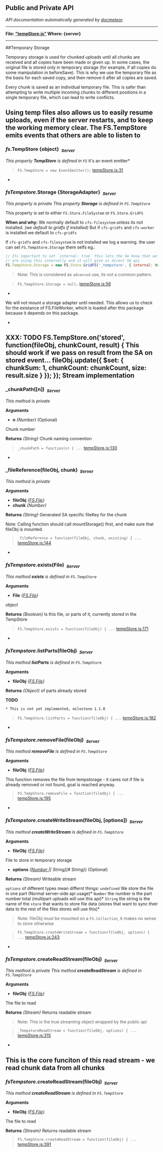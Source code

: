 ## Public and Private API ##

_API documentation automatically generated by [docmeteor](https://github.com/raix/docmeteor)._

***

__File: ["tempStore.js"](tempStore.js) Where: {server}__

***

##Temporary Storage

Temporary storage is used for chunked uploads until all chunks are received
and all copies have been made or given up. In some cases, the original file
is stored only in temporary storage (for example, if all copies do some
manipulation in beforeSave). This is why we use the temporary file as the
basis for each saved copy, and then remove it after all copies are saved.

Every chunk is saved as an individual temporary file. This is safer than
attempting to write multiple incoming chunks to different positions in a
single temporary file, which can lead to write conflicts.

Using temp files also allows us to easily resume uploads, even if the server
restarts, and to keep the working memory clear.
The FS.TempStore emits events that others are able to listen to
-

### <a name="FS.TempStore"></a>*fs*.TempStore {object}&nbsp;&nbsp;<sub><i>Server</i></sub> ###

*This property __TempStore__ is defined in `FS`*
it's an event emitter*

> ```FS.TempStore = new EventEmitter();``` [tempStore.js:31](tempStore.js#L31)


-

### <a name="FS.TempStore.Storage"></a>*fsTempstore*.Storage {StorageAdapter}&nbsp;&nbsp;<sub><i>Server</i></sub> ###

*This property is private*
*This property __Storage__ is defined in `FS.TempStore`*

This property is set to either `FS.Store.FileSystem` or `FS.Store.GridFS`

__When and why:__
We normally default to `cfs-filesystem` unless its not installed. *(we default to gridfs if installed)*
But if `cfs-gridfs` and `cfs-worker` is installed we default to `cfs-gridfs`

If `cfs-gridfs` and `cfs-filesystem` is not installed we log a warning.
the user can set `FS.TempStore.Storage` them selfs eg.:
```js
// Its important to set `internal: true` this lets the SA know that we
// are using this internally and it will give us direct SA api
FS.TempStore.Storage = new FS.Store.GridFS('_tempstore', { internal: true });
```

> Note: This is considered as `advanced` use, its not a common pattern.

> ```FS.TempStore.Storage = null;``` [tempStore.js:56](tempStore.js#L56)



-
We will not mount a storage adapter until needed. This allows us to check for the
existance of FS.FileWorker, which is loaded after this package because it
depends on this package.

-
XXX: TODO
FS.TempStore.on('stored', function(fileObj, chunkCount, result) {
This should work if we pass on result from the SA on stored event...
fileObj.update({ $set: { chunkSum: 1, chunkCount: chunkCount, size: result.size } });
});
Stream implementation
-

### <a name="_chunkPath"></a>_chunkPath([n])&nbsp;&nbsp;<sub><i>Server</i></sub> ###

*This method is private*

__Arguments__

* __n__ *{Number}*  (Optional)

 Chunk number


__Returns__  *{String}*
Chunk naming convention


> ```_chunkPath = function(n) { ...``` [tempStore.js:130](tempStore.js#L130)


-

### <a name="_fileReference"></a>_fileReference(fileObj, chunk)&nbsp;&nbsp;<sub><i>Server</i></sub> ###

*This method is private*

__Arguments__

* __fileObj__ *{[FS.File](#FS.File)}*  
* __chunk__ *{Number}*  

__Returns__  *{String}*
Generated SA specific fileKey for the chunk


Note: Calling function should call mountStorage() first, and
make sure that fileObj is mounted.

> ```_fileReference = function(fileObj, chunk, existing) { ...``` [tempStore.js:144](tempStore.js#L144)


-

### <a name="FS.TempStore.exists"></a>*fsTempstore*.exists(File)&nbsp;&nbsp;<sub><i>Server</i></sub> ###

*This method __exists__ is defined in `FS.TempStore`*

__Arguments__

* __File__ *{[FS.File](#FS.File)}*  

 object


__Returns__  *{Boolean}*
Is this file, or parts of it, currently stored in the TempStore


> ```FS.TempStore.exists = function(fileObj) { ...``` [tempStore.js:171](tempStore.js#L171)


-

### <a name="FS.TempStore.listParts"></a>*fsTempstore*.listParts(fileObj)&nbsp;&nbsp;<sub><i>Server</i></sub> ###

*This method __listParts__ is defined in `FS.TempStore`*

__Arguments__

* __fileObj__ *{[FS.File](#FS.File)}*  

__Returns__  *{Object}*
of parts already stored

__TODO__
```
* This is not yet implemented, milestone 1.1.0
```


> ```FS.TempStore.listParts = function(fileObj) { ...``` [tempStore.js:182](tempStore.js#L182)


-

### <a name="FS.TempStore.removeFile"></a>*fsTempstore*.removeFile(fileObj)&nbsp;&nbsp;<sub><i>Server</i></sub> ###

*This method __removeFile__ is defined in `FS.TempStore`*

__Arguments__

* __fileObj__ *{[FS.File](#FS.File)}*  

This function removes the file from tempstorage - it cares not if file is
already removed or not found, goal is reached anyway.

> ```FS.TempStore.removeFile = function(fileObj) { ...``` [tempStore.js:195](tempStore.js#L195)


-

### <a name="FS.TempStore.createWriteStream"></a>*fsTempstore*.createWriteStream(fileObj, [options])&nbsp;&nbsp;<sub><i>Server</i></sub> ###

*This method __createWriteStream__ is defined in `FS.TempStore`*

__Arguments__

* __fileObj__ *{[FS.File](#FS.File)}*  

 File to store in temporary storage

* __options__ *{[Number ](#Number )|[ String](# String)}*  (Optional)

__Returns__  *{Stream}*
Writeable stream


`options` of different types mean differnt things:
`undefined` We store the file in one part
(Normal server-side api usage)*
`Number` the number is the part number total
(multipart uploads will use this api)*
`String` the string is the name of the `store` that wants to store file data
(stores that want to sync their data to the rest of the files stores will use this)*

> Note: fileObj must be mounted on a `FS.Collection`, it makes no sense to store otherwise

> ```FS.TempStore.createWriteStream = function(fileObj, options) { ...``` [tempStore.js:243](tempStore.js#L243)


-

### <a name="FS.TempStore.createReadStream"></a>*fsTempstore*.createReadStream(fileObj)&nbsp;&nbsp;<sub><i>Server</i></sub> ###

*This method is private*
*This method __createReadStream__ is defined in `FS.TempStore`*

__Arguments__

* __fileObj__ *{[FS.File](#FS.File)}*  

 The file to read


__Returns__  *{Stream}*
Returns readable stream


> Note: This is the true streaming object wrapped by the public api

> ```_TempstoreReadStream = function(fileObj, options) { ...``` [tempStore.js:315](tempStore.js#L315)



-
This is the core funciton of this read stream - we read chunk data from all
chunks
-

### <a name="FS.TempStore.createReadStream"></a>*fsTempstore*.createReadStream(fileObj)&nbsp;&nbsp;<sub><i>Server</i></sub> ###

*This method __createReadStream__ is defined in `FS.TempStore`*

__Arguments__

* __fileObj__ *{[FS.File](#FS.File)}*  

 The file to read


__Returns__  *{Stream}*
Returns readable stream



> ```FS.TempStore.createReadStream = function(fileObj) { ...``` [tempStore.js:391](tempStore.js#L391)


